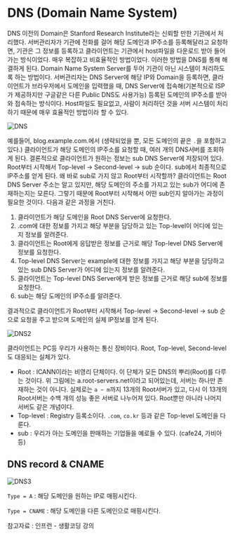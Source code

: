 # DNS (Domain Name System)

DNS 이전의 Domain은 Stanford Research Institute라는 신뢰할 만한 기관에서 처리했다. 서버관리자가 기관에 전화를 걸어 해당 도메인과 IP주소를 등록해달라고 요청하면, 기관은 그 정보를 등록하고 클라이언트는 기관에서 host파일을 다운로드 받아 들어가는 방식이었다. 매우 복잡하고 비효율적인 방법이었다. 이러한 방법을 DNS를 통해 해결하게 된다. Domain Name System Server를 두어 기관이 아닌 시스템이 처리하도록 하는 방법이다. 서버관리자는 DNS Server에 해당 IP와 Domain을 등록하면, 클라이언트가 브라우저에서 도메인을 입력했을 때, DNS Server에 접속해(기본적으로 ISP가 제공하지만 구글같은 다른 Public DNS도 사용가능) 등록된 도메인의 IP주소를 받아와 접속하는 방식이다. Host파일도 필요없고, 사람이 처리하던 것을 서버 시스템이 처리하기 때문에 매우 효율적인 방법이라 할 수 있다.

![DNS](https://user-images.githubusercontent.com/52786355/84107041-b3953c00-aa57-11ea-9580-28ef4cf4f33e.PNG)

예를들어, blog.example.com.에서 (생략되었을 뿐, 모든 도메인의 끝은 `.`을 포함하고 있다.) 클라이언트가 해당 도메인의 IP주소를 요청할 때, 여러 개의 DNS서버를 조회하게 된다. 결론적으로 클라이언트가 원하는 정보는 sub DNS Server에 저장되어 있다. Root부터 시작해서 Top-level -> Second-level -> sub 순이다. sub에서 최종적으로 IP주소를 얻게 된다. 왜 바로 sub로 가지 않고 Root부터 시작할까? 클라이언트는 Root DNS Server 주소는 알고 있지만, 해당 도메인의 주소를 가지고 있는 sub가 어디에 존재하는지는 모른다. 그렇기 때문에 Root부터 시작해서 어떤 sub인지 알아가는 과정이 필요한 것이다. 다음과 같은 과정을 거친다.

1. 클라이언트가 해당 도메인을 Root DNS Server에 요청한다.
2. .com에 대한 정보를 가지고 해당 부분을 담당하고 있는 Top-level이 어디에 있는지 정보를 알려준다.
3. 클라이언트는 Root에게 응답받은 정보를 근거로 해당 Top-level DNS Server에 정보를 요청한다.
4. Top-level DNS Server는 example에 대한 정보를 가지고 해당 부분을 담당하고 있는 sub DNS Server가 어디에 있는지 정보를 알려준다.
5. 클라이언트는 Top-level DNS Server에게 받은 정보를 근거로 해당 sub에 정보를 요청한다.
6. sub는 해당 도메인의 IP주소를 알려준다.

결과적으로 클라이언트가 Root부터 시작해서 Top-level -> Second-level -> sub 순으로 요청을 주고 받으며 도메인의 실제 IP정보를 얻게 된다.

![DNS2](https://user-images.githubusercontent.com/52786355/84106894-471a3d00-aa57-11ea-929c-8bca93a8fade.PNG)

클라이언트는 PC등 우리가 사용하는 통신 장비이다. Root, Top-level, Second-level도 대응되는 실체가 있다. 

- Root : ICANN이라는 비영리 단체이다. 이 단체가 모든 DNS의 뿌리(Root)를 다루는 것이다. 위 그림에는 a.root-servers.net이라고 되어있는데, 서버는 하나만 존재하는 것이 아니다. 실제로는 `a ~ m`까지 13개의 Root서버가 있고, 다시 이 13개의 Root서버는 수백 개의 성능 좋은 서버로 나누어져 있다. Root뿐만 아니라 나머지 서버도 같은 개념이다. 
- Top-level : Registry 등록소이다. `.com`, `co.kr` 등과 같은 Top-level 도메인을 다룬다.
- sub : 우리가 아는 도메인을 판매하는 기업들을 예로들 수 있다. (cafe24, 가비아 등) 



## DNS record & CNAME

![DNS3](https://user-images.githubusercontent.com/52786355/84110036-045c6300-aa5f-11ea-9cda-131ab3a26abe.PNG)

`Type = A` : 해당 도메인을 원하는 IP로 매핑시킨다.

`Type = CNAME` : 해당 도메인을 다른 도메인으로 매핑시킨다. 



참고자료 : 인프런 - 생활코딩 강의
